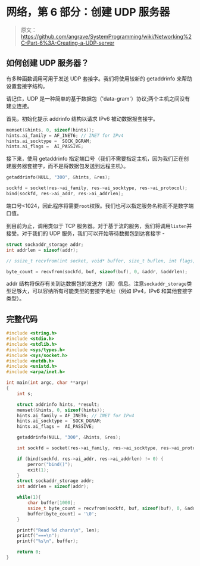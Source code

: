 # 网络，第 6 部分：创建 UDP 服务器

> 原文：<https://github.com/angrave/SystemProgramming/wiki/Networking%2C-Part-6%3A-Creating-a-UDP-server>

## 如何创建 UDP 服务器？

有多种函数调用可用于发送 UDP 套接字。我们将使用较新的 getaddrinfo 来帮助设置套接字结构。

请记住，UDP 是一种简单的基于数据包（'data-gram'）协议;两个主机之间没有建立连接。

首先，初始化提示 addrinfo 结构以请求 IPv6 被动数据报套接字。

```c
memset(&hints, 0, sizeof(hints));
hints.ai_family = AF_INET6; // INET for IPv4
hints.ai_socktype =  SOCK_DGRAM;
hints.ai_flags =  AI_PASSIVE;
```

接下来，使用 getaddrinfo 指定端口号（我们不需要指定主机，因为我们正在创建服务器套接字，而不是将数据包发送到远程主机）。

```c
getaddrinfo(NULL, "300", &hints, &res);

sockfd = socket(res->ai_family, res->ai_socktype, res->ai_protocol);
bind(sockfd, res->ai_addr, res->ai_addrlen);
```

端口号&lt;1024，因此程序将需要`root`权限。我们也可以指定服务名称而不是数字端口值。

到目前为止，调用类似于 TCP 服务器。对于基于流的服务，我们将调用`listen`并接受。对于我们的 UDP 服务，我们可以开始等待数据包到达套接字 -

```c
struct sockaddr_storage addr;
int addrlen = sizeof(addr);

// ssize_t recvfrom(int socket, void* buffer, size_t buflen, int flags, struct sockaddr *addr, socklen_t * address_len);

byte_count = recvfrom(sockfd, buf, sizeof(buf), 0, &addr, &addrlen);
```

addr 结构将保存有关到达数据包的发送方（源）信息。注意`sockaddr_storage`类型足够大，可以容纳所有可能类型的套接字地址（例如 IPv4，IPv6 和其他套接字类型）。

## 完整代码

```c
#include <string.h>
#include <stdio.h>
#include <stdlib.h>
#include <sys/types.h>
#include <sys/socket.h>
#include <netdb.h>
#include <unistd.h>
#include <arpa/inet.h>

int main(int argc, char **argv)
{
    int s;

    struct addrinfo hints, *result;
    memset(&hints, 0, sizeof(hints));
    hints.ai_family = AF_INET6; // INET for IPv4
    hints.ai_socktype =  SOCK_DGRAM;
    hints.ai_flags =  AI_PASSIVE;

    getaddrinfo(NULL, "300", &hints, &res);

    int sockfd = socket(res->ai_family, res->ai_socktype, res->ai_protocol);

    if (bind(sockfd, res->ai_addr, res->ai_addrlen) != 0) {
        perror("bind()");
        exit(1);
    }
    struct sockaddr_storage addr;
    int addrlen = sizeof(addr);

    while(1){
        char buffer[1000];
        ssize_t byte_count = recvfrom(sockfd, buf, sizeof(buf), 0, &addr, &addrlen);
        buffer[byte_count] = '\0';
    }

    printf("Read %d chars\n", len);
    printf("===\n");
    printf("%s\n", buffer);

    return 0;
}
```